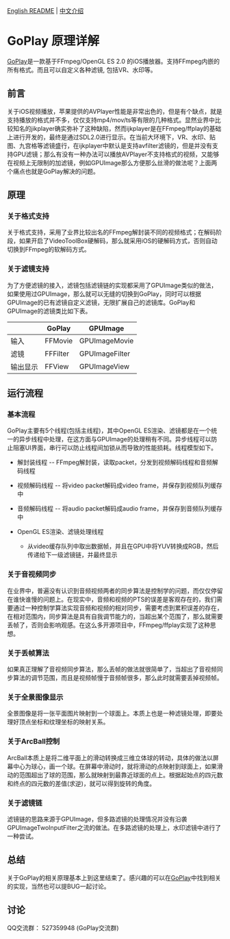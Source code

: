 
[English README](https://github.com/dKingbin/GoPlay/blob/master/README.md)   |  [中文介绍](https://github.com/dKingbin/GoPlay/blob/master/image/README-chs.md)

# GoPlay 原理详解

[GoPlay](https://github.com/dKingbin/GoPlay)是一款基于FFmpeg/OpenGL ES 2.0 的iOS播放器。支持FFmpeg内嵌的所有格式。而且可以自定义各种滤镜, 包括VR、水印等。

## 前言

关于iOS视频播放，苹果提供的AVPlayer性能是非常出色的，但是有个缺点，就是支持播放的格式并不多，仅仅支持mp4/mov/ts等有限的几种格式。显然业界中比较知名的jikplayer确实弥补了这种缺陷，然而ijkplayer是在FFmpeg/ffplay的基础上进行开发的，最终是通过SDL2.0进行显示。在当前大环境下，VR、水印、贴图、九宫格等滤镜盛行，在ijkplayer中默认是支持avfilter滤镜的，但是并没有支持GPU滤镜；那么有没有一种办法可以播放AVPlayer不支持格式的视频，又能够在视频上无限制的加滤镜，例如GPUImage那么方便那么丝滑的做法呢？上面两个痛点也就是GoPlay解决的问题。

## 原理

### 关于格式支持

关于格式支持，采用了业界比较出名的FFmpeg解封装不同的视频格式；在解码阶段，如果开启了VideoToolBox硬解码，那么就采用iOS的硬解码方式，否则自动切换到FFmpeg的软解码方式。

### 关于滤镜支持

为了方便滤镜的接入，滤镜包括滤镜链的实现都采用了GPUImage类似的做法，如果使用过GPUImage，那么就可以无缝的切换到GoPlay，同时可以根据GPUImage的已有滤镜自定义滤镜，无限扩展自己的滤镜库。GoPlay和GPUImage的滤镜类比如下表。

|| GoPlay | GPUImage
---|---|---
输入 | FFMovie | GPUImageMovie
滤镜 | FFFilter | GPUImageFilter
输出显示 | FFView | GPUImageView

## 运行流程

### 基本流程

GoPlay主要有5个线程(包括主线程)，其中OpenGL ES渲染、滤镜都是在一个统一的异步线程中处理，在这方面与GPUImage的处理稍有不同。异步线程可以防止阻塞UI界面，串行可以防止线程间加锁从而导致的性能损耗。线程模型如下。

- 解封装线程 -- FFmpeg解封装，读取packet，分发到视频解码线程和音频解码线程

- 视频解码线程 -- 将video packet解码成video frame，并保存到视频队列缓存中

- 音频解码线程 --  将audio packet解码成audio frame，并保存到音频队列缓存中

- OpenGL ES渲染、滤镜处理线程
   - 从video缓存队列中取出数据帧，并且在GPU中将YUV转换成RGB，然后传递给下一级滤镜链，并最终显示

### 关于音视频同步

在业界中，普遍没有认识到音频视频两者的同步算法是控制学的问题，而仅仅停留在谁快谁慢的问题上。在现实中，音频和视频的PTS的误差是客观存在的，我们需要通过一种控制学算法实现音频和视频的相对同步，需要考虑到累积误差的存在，在相对范围内，同步算法是具有自我调节能力的，当超出某个范围了，那么就需要丢帧了，否则会影响观感。在这么多开源项目中，FFmpeg/ffplay实现了这种思想。

### 关于丢帧算法

如果真正理解了音视频同步算法，那么丢帧的做法就很简单了，当超出了音视频同步算法的调节范围，而且是视频帧慢于音频帧很多，那么此时就需要丢掉视频帧。

### 关于全景图像显示

全景图像是将一张平面图片映射到一个球面上。本质上也是一种滤镜处理，即要处理好顶点坐标和纹理坐标的映射关系。

### 关于ArcBall控制

ArcBall本质上是将二维平面上的滑动转换成三维立体球的转动，具体的做法以屏幕中心为球心，画一个球。在屏幕中滑动时，就将滑动的点映射到球面上，如果滑动的范围超出了球的范围，那么就映射到最靠近球面的点上。根据起始点的四元数和终点的四元数的差值(求逆)，就可以得到旋转的角度。

### 关于滤镜链

滤镜链的思路来源于GPUImage，但多路滤镜的处理情况并没有沿袭GPUImageTwoInputFilter之流的做法。在多路滤镜的处理上，水印滤镜中进行了一种尝试。

## 总结

关于GoPlay的相关原理基本上到这里结束了。感兴趣的可以在[GoPlay](https://github.com/dKingbin/GoPlay)中找到相关的实现，当然也可以提BUG一起讨论。

## 讨论

QQ交流群： 527359948 (GoPlay交流群)
